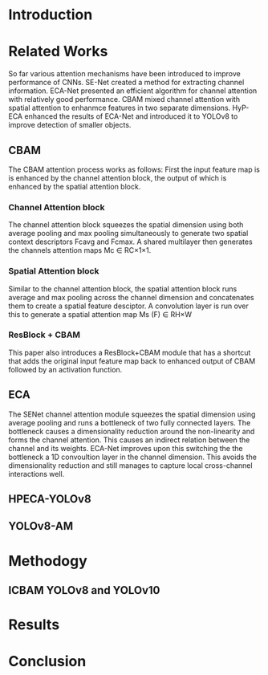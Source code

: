 # Introduction
# Related Works
So far various attention mechanisms have been introduced to improve performance of CNNs. SE-Net created a method for extracting channel information. ECA-Net presented an efficient algorithm for channel attention with relatively good performance. CBAM mixed channel attention with spatial attention to enhanmce features in two separate dimensions.  HyP-ECA enhanced the results of ECA-Net and introduced it to YOLOv8 to improve detection of smaller objects.  

## CBAM
The CBAM attention process works as follows: First the input feature map is is enhanced by the channel attention block, the output of which is enhanced by the spatial attention block.
### Channel Attention block
The channel attention block squeezes the spatial dimension using both average pooling and max pooling simultaneously to generate two spatial context descriptors Fcavg and Fcmax. A shared multilayer then generates the channels attention maps Mc ∈ RC×1×1. 
### Spatial Attention block
Similar to the channel attention block, the spatial attention block runs average and max pooling across the channel dimension and concatenates them to create a spatial feature desciptor. A convolution layer is run over this to generate a spatial attention map Ms (F) ∈ RH×W
### ResBlock + CBAM
This paper also introduces a ResBlock+CBAM module that has a shortcut that adds the original input feature map back to enhanced output of CBAM followed by an activation function.

## ECA
The SENet channel attention module squeezes the spatial dimension using average pooling and runs a bottleneck of two fully connected layers. The bottleneck causes a dimensionality reduction around the non-linearity and forms the channel attention. This causes an indirect relation between the channel and its weights. ECA-Net improves upon this switching the the bottleneck a 1D convoultion layer in the channel dimension. This avoids the dimensionality reduction and still manages to capture local cross-channel interactions well. 

## HPECA-YOLOv8

## YOLOv8-AM

# Methodogy
## ICBAM YOLOv8 and YOLOv10

# Results
# Conclusion
